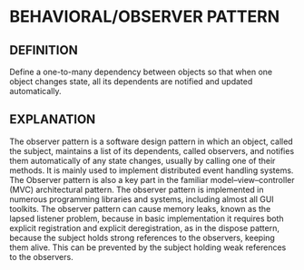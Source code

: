 # BEHAVIORAL/OBSERVER PATTERN

## DEFINITION

Define a one-to-many dependency between objects so that when one
object changes state, all its dependents are notified and updated
automatically.

## EXPLANATION

The observer pattern is a software design pattern in which an
object, called the subject, maintains a list of its dependents, called
observers, and notifies them automatically of any state changes, usually by
calling one of their methods. It is mainly used to implement distributed
event handling systems. The Observer pattern is also a key part in the
familiar model–view–controller (MVC) architectural pattern. The observer
pattern is implemented in numerous programming libraries and systems,
including almost all GUI toolkits.
The observer pattern can cause memory leaks, known as the lapsed listener
problem, because in basic implementation it requires both explicit
registration and explicit deregistration, as in the dispose pattern, because
the subject holds strong references to the observers, keeping them alive.
This can be prevented by the subject holding weak references to the
observers.
